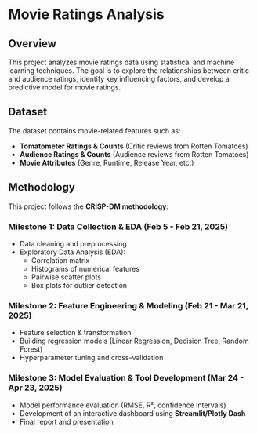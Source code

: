 # Movie Ratings Analysis  

## Overview  
This project analyzes movie ratings data using statistical and machine learning techniques. The goal is to explore the relationships between critic and audience ratings, identify key influencing factors, and develop a predictive model for movie ratings.  

## Dataset  
The dataset contains movie-related features such as:  
- **Tomatometer Ratings & Counts** (Critic reviews from Rotten Tomatoes)  
- **Audience Ratings & Counts** (Audience reviews from Rotten Tomatoes)  
- **Movie Attributes** (Genre, Runtime, Release Year, etc.)  

## Methodology  
This project follows the **CRISP-DM methodology**:  

### Milestone 1: Data Collection & EDA (Feb 5 - Feb 21, 2025)  
- Data cleaning and preprocessing  
- Exploratory Data Analysis (EDA):  
  - Correlation matrix  
  - Histograms of numerical features  
  - Pairwise scatter plots  
  - Box plots for outlier detection  

### Milestone 2: Feature Engineering & Modeling (Feb 21 - Mar 21, 2025)  
- Feature selection & transformation  
- Building regression models (Linear Regression, Decision Tree, Random Forest)  
- Hyperparameter tuning and cross-validation  

### Milestone 3: Model Evaluation & Tool Development (Mar 24 - Apr 23, 2025)  
- Model performance evaluation (RMSE, R², confidence intervals)  
- Development of an interactive dashboard using **Streamlit/Plotly Dash**  
- Final report and presentation  
